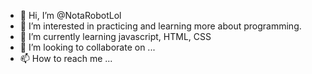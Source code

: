 - 👋 Hi, I’m @NotaRobotLol
- 👀 I’m interested in practicing and learning more about programming.
- 🌱 I’m currently learning javascript, HTML, CSS
- 💞️ I’m looking to collaborate on ...
- 📫 How to reach me ...

<!---
NotaRobotLol/NotaRobotLol is a ✨ special ✨ repository because its `README.md` (this file) appears on your GitHub profile.
You can click the Preview link to take a look at your changes.
--->
